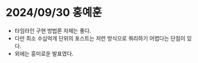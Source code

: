 # 2024/09/30 홍예훈

- 타임라인 구현 방법론 자체는 좋다.
- 다만 최소 수십억개 단위의 포스트는 저런 방식으로 쿼리하기 어렵다는 단점이 있다.
- 외에는 흥미로운 발표였다.
